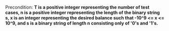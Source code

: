 Precondition: **T is a positive integer representing the number of test cases, n is a positive integer representing the length of the binary string s, x is an integer representing the desired balance such that -10^9 <= x <= 10^9, and s is a binary string of length n consisting only of '0's and '1's.**